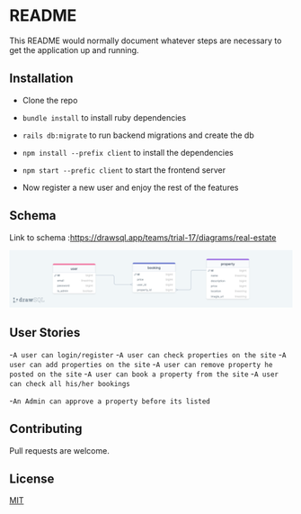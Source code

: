 # README

This README would normally document whatever steps are necessary to get the
application up and running.

## Installation
- Clone the repo
- `bundle install` to install ruby dependencies
- `rails db:migrate` to run backend migrations and create the db
- `npm install --prefix client` to install the dependencies
- `npm start --prefic client` to start the frontend server

- Now register a new user and enjoy the rest of the features

## Schema

Link to schema :https://drawsql.app/teams/trial-17/diagrams/real-estate

![Alt text](https://github.com/denniskemboi9/real-estates/blob/rails/drawSQL-real-estate-export-2023-07-09.png "Schema Diagram")


## User Stories
-`A user can login/register`
-`A user can check properties on the site`
-`A user can add properties on the site`
-`A user can remove property he posted on the site`
-`A user can book a property from the site`
-`A user can check all his/her bookings`

-`An Admin can approve a property before its listed`

## Contributing
Pull requests are welcome.

## License
[MIT]('https://choosealicense.com/licenses/mit/')



